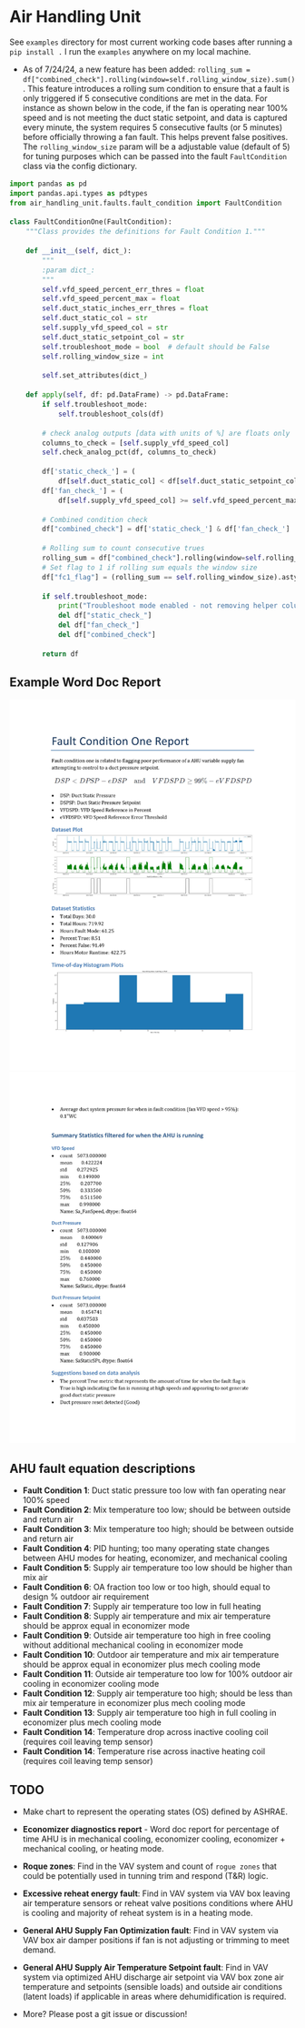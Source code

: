 # Air Handling Unit

See `examples` directory for most current working code bases after running a `pip install .` I run the `examples` anywhere on my local machine.

* As of 7/24/24, a new feature has been added: `rolling_sum = df["combined_check"].rolling(window=self.rolling_window_size).sum()`. This feature introduces a rolling sum condition to ensure that a fault is only triggered if 5 consecutive conditions are met in the data. For instance as shown below in the code, if the fan is operating near 100% speed and is not meeting the duct static setpoint, and data is captured every minute, the system requires 5 consecutive faults (or 5 minutes) before officially throwing a fan fault. This helps prevent false positives. The `rolling_window_size` param will be a adjustable value (default of 5) for tuning purposes which can be passed into the fault `FaultCondition` class via the config dictionary. 

```python
import pandas as pd
import pandas.api.types as pdtypes
from air_handling_unit.faults.fault_condition import FaultCondition

class FaultConditionOne(FaultCondition):
    """Class provides the definitions for Fault Condition 1."""

    def __init__(self, dict_):
        """
        :param dict_:
        """
        self.vfd_speed_percent_err_thres = float
        self.vfd_speed_percent_max = float
        self.duct_static_inches_err_thres = float
        self.duct_static_col = str
        self.supply_vfd_speed_col = str
        self.duct_static_setpoint_col = str
        self.troubleshoot_mode = bool  # default should be False
        self.rolling_window_size = int

        self.set_attributes(dict_)

    def apply(self, df: pd.DataFrame) -> pd.DataFrame:
        if self.troubleshoot_mode:
            self.troubleshoot_cols(df)

        # check analog outputs [data with units of %] are floats only
        columns_to_check = [self.supply_vfd_speed_col]
        self.check_analog_pct(df, columns_to_check)

        df['static_check_'] = (
            df[self.duct_static_col] < df[self.duct_static_setpoint_col] - self.duct_static_inches_err_thres)
        df['fan_check_'] = (
            df[self.supply_vfd_speed_col] >= self.vfd_speed_percent_max - self.vfd_speed_percent_err_thres)

        # Combined condition check
        df["combined_check"] = df['static_check_'] & df['fan_check_']

        # Rolling sum to count consecutive trues
        rolling_sum = df["combined_check"].rolling(window=self.rolling_window_size).sum()
        # Set flag to 1 if rolling sum equals the window size
        df["fc1_flag"] = (rolling_sum == self.rolling_window_size).astype(int)

        if self.troubleshoot_mode:
            print("Troubleshoot mode enabled - not removing helper columns")
            del df["static_check_"]
            del df["fan_check_"]
            del df["combined_check"]

        return df
```

## Example Word Doc Report
![Alt text](open_fdd/air_handling_unit/images/ahu1_fc1_2024-06_1.jpg)
![Alt text](open_fdd/air_handling_unit/images/ahu1_fc1_2024-06_2.jpg)

## AHU fault equation descriptions
* **Fault Condition 1**: Duct static pressure too low with fan operating near 100% speed
* **Fault Condition 2**: Mix temperature too low; should be between outside and return air
* **Fault Condition 3**: Mix temperature too high; should be between outside and return air
* **Fault Condition 4**: PID hunting; too many operating state changes between AHU modes for heating, economizer, and mechanical cooling
* **Fault Condition 5**: Supply air temperature too low should be higher than mix air
* **Fault Condition 6**: OA fraction too low or too high, should equal to design % outdoor air requirement
* **Fault Condition 7**: Supply air temperature too low in full heating
* **Fault Condition 8**: Supply air temperature and mix air temperature should be approx equal in economizer mode
* **Fault Condition 9**: Outside air temperature too high in free cooling without additional mechanical cooling in economizer mode
* **Fault Condition 10**: Outdoor air temperature and mix air temperature should be approx equal in economizer plus mech cooling mode
* **Fault Condition 11**: Outside air temperature too low for 100% outdoor air cooling in economizer cooling mode
* **Fault Condition 12**: Supply air temperature too high; should be less than mix air temperature in economizer plus mech cooling mode
* **Fault Condition 13**: Supply air temperature too high in full cooling in economizer plus mech cooling mode
* **Fault Condition 14**: Temperature drop across inactive cooling coil (requires coil leaving temp sensor)
* **Fault Condition 14**: Temperature rise across inactive heating coil (requires coil leaving temp sensor)

## TODO
* Make chart to represent the operating states (OS) defined by ASHRAE.
* **Economizer diagnostics report** - Word doc report for percentage of time AHU is in mechanical cooling, economizer cooling, economizer + mechanical cooling, or heating mode.

* **Roque zones**: Find in the VAV system and count of `rogue zones` that could be potentially used in tunning trim and respond (T&R) logic.
* **Excessive reheat energy fault**: Find in VAV system via VAV box leaving air temperature sensors or reheat valve positions conditions where AHU is cooling and majority of reheat system is in a heating mode.
* **General AHU Supply Fan Optimization fault**: Find in VAV system via VAV box air damper positions if fan is not adjusting or trimming to meet demand.
* **General AHU Supply Air Temperature Setpoint fault**: Find in VAV system via optimized AHU discharge air setpoint via VAV box zone air temperature and setpoints (sensible loads) and outside air conditions (latent loads) if applicable in areas where dehumidification is required. 
* More? Please post a git issue or discussion! 

